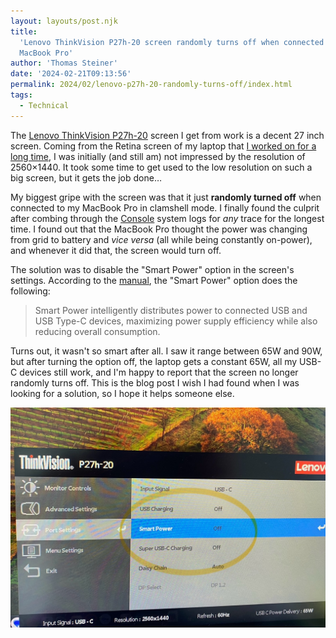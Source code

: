 ```yaml
---
layout: layouts/post.njk
title:
  'Lenovo ThinkVision P27h-20 screen randomly turns off when connected to
  MacBook Pro'
author: 'Thomas Steiner'
date: '2024-02-21T09:13:56'
permalink: 2024/02/lenovo-p27h-20-randomly-turns-off/index.html
tags:
  - Technical
---
```


The
[Lenovo ThinkVision P27h-20](https://www.lenovo.com/us/en/p/accessories-and-software/monitors/professional/61e9gar6us?orgRef=https%253A%252F%252Fwww.google.com%252F)
screen I get from work is a decent 27 inch screen. Coming from the Retina screen
of my laptop that
[I worked on for a long time](/2020/03/23/my-working-from-home-setup-during-covid-19/),
I was initially (and still am) not impressed by the resolution of 2560×1440. It
took some time to get used to the low resolution on such a big screen, but it
gets the job done…

My biggest gripe with the screen was that it just **randomly turned off** when
connected to my MacBook Pro in clamshell mode. I finally found the culprit after
combing through the
[Console](https://support.apple.com/guide/console/welcome/mac) system logs for
_any_ trace for the longest time. I found out that the MacBook Pro thought the
power was changing from grid to battery and _vice versa_ (all while being
constantly on-power), and whenever it did that, the screen would turn off.

The solution was to disable the "Smart Power" option in the screen's settings.
According to the
[manual](https://psref.lenovo.com/syspool/Sys/PDF/datasheet/ThinkVision%20P27h-20_datasheet_EN.PDF),
the "Smart Power" option does the following:

> Smart Power intelligently distributes power to connected USB and USB Type-C
> devices, maximizing power supply efficiency while also reducing overall
> consumption.

Turns out, it wasn't so smart after all. I saw it range between 65W and 90W, but
after turning the option off, the laptop gets a constant 65W, all my USB-C
devices still work, and I'm happy to report that the screen no longer randomly
turns off. This is the blog post I wish I had found when I was looking for a
solution, so I hope it helps someone else.

![Lenovo ThinkVision P27h-20 settings with the Smart Power option circled.](/images/lenovo-p27h-20.jpg)
